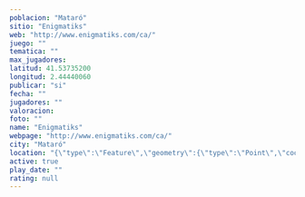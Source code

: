 ```yaml
---
poblacion: "Mataró"
sitio: "Enigmatiks"
web: "http://www.enigmatiks.com/ca/"
juego: ""
tematica: ""
max_jugadores: 
latitud: 41.53735200
longitud: 2.44440060
publicar: "si"
fecha: ""
jugadores: ""
valoracion: 
foto: ""
name: "Enigmatiks"
webpage: "http://www.enigmatiks.com/ca/"
city: "Mataró"
location: "{\"type\":\"Feature\",\"geometry\":{\"type\":\"Point\",\"coordinates\":[2.4444006,41.537352]}}"
active: true
play_date: ""
rating: null
---
```


